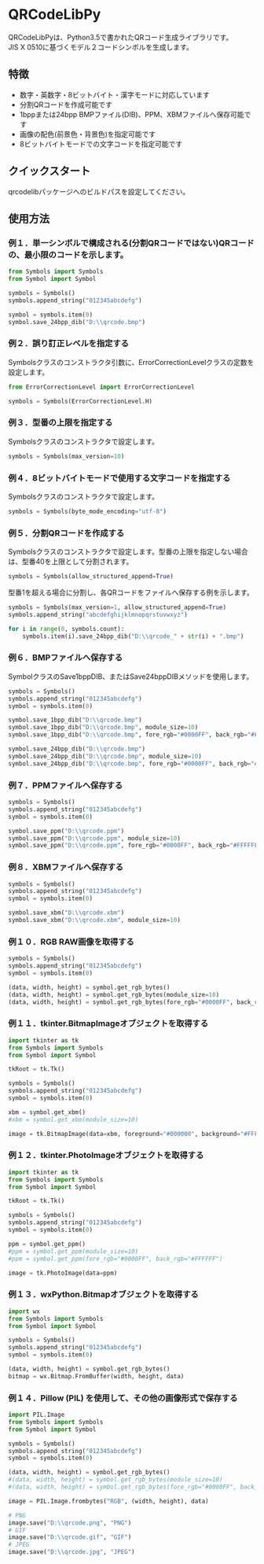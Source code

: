 # QRCodeLibPy
QRCodeLibPyは、Python3.5で書かれたQRコード生成ライブラリです。  
JIS X 0510に基づくモデル２コードシンボルを生成します。

## 特徴
- 数字・英数字・8ビットバイト・漢字モードに対応しています
- 分割QRコードを作成可能です
- 1bppまたは24bpp BMPファイル(DIB)、PPM、XBMファイルへ保存可能です
- 画像の配色(前景色・背景色)を指定可能です
- 8ビットバイトモードでの文字コードを指定可能です

## クイックスタート
qrcodelibパッケージへのビルドパスを設定してください。

## 使用方法
### 例１．単一シンボルで構成される(分割QRコードではない)QRコードの、最小限のコードを示します。

```python
from Symbols import Symbols
from Symbol import Symbol

symbols = Symbols()
symbols.append_string("012345abcdefg")

symbol = symbols.item(0)
symbol.save_24bpp_dib("D:\\qrcode.bmp")
```

### 例２．誤り訂正レベルを指定する
Symbolsクラスのコンストラクタ引数に、ErrorCorrectionLevelクラスの定数を設定します。

```python
from ErrorCorrectionLevel import ErrorCorrectionLevel

symbols = Symbols(ErrorCorrectionLevel.H)

```

### 例３．型番の上限を指定する
Symbolsクラスのコンストラクタで設定します。
```python
symbols = Symbols(max_version=10)
```

### 例４．8ビットバイトモードで使用する文字コードを指定する
Symbolsクラスのコンストラクタで設定します。
```python
symbols = Symbols(byte_mode_encoding="utf-8")
```

### 例５．分割QRコードを作成する
Symbolsクラスのコンストラクタで設定します。型番の上限を指定しない場合は、型番40を上限として分割されます。

```python
symbols = Symbols(allow_structured_append=True)
```

型番1を超える場合に分割し、各QRコードをファイルへ保存する例を示します。

```python
symbols = Symbols(max_version=1, allow_structured_append=True)
symbols.append_string("abcdefghijklmnopqrstuvwxyz")

for i in range(0, symbols.count):
    symbols.item(i).save_24bpp_dib("D:\\qrcode_" + str(i) + ".bmp")
```

### 例６．BMPファイルへ保存する
SymbolクラスのSave1bppDIB、またはSave24bppDIBメソッドを使用します。

```python
symbols = Symbols()
symbols.append_string("012345abcdefg")
symbol = symbols.item(0)

symbol.save_1bpp_dib("D:\\qrcode.bmp")
symbol.save_1bpp_dib("D:\\qrcode.bmp", module_size=10)
symbol.save_1bpp_dib("D:\\qrcode.bmp", fore_rgb="#0000FF", back_rgb="#FFFFFF")

symbol.save_24bpp_dib("D:\\qrcode.bmp")
symbol.save_24bpp_dib("D:\\qrcode.bmp", module_size=10)
symbol.save_24bpp_dib("D:\\qrcode.bmp", fore_rgb="#0000FF", back_rgb="#FFFFFF")
```

### 例７．PPMファイルへ保存する
```python
symbols = Symbols()
symbols.append_string("012345abcdefg")
symbol = symbols.item(0)

symbol.save_ppm("D:\\qrcode.ppm")
symbol.save_ppm("D:\\qrcode.ppm", module_size=10)
symbol.save_ppm("D:\\qrcode.ppm", fore_rgb="#0000FF", back_rgb="#FFFFFF")
```

### 例８．XBMファイルへ保存する
```python
symbols = Symbols()
symbols.append_string("012345abcdefg")
symbol = symbols.item(0)

symbol.save_xbm("D:\\qrcode.xbm")
symbol.save_xbm("D:\\qrcode.xbm", module_size=10)
```

### 例１０．RGB RAW画像を取得する
```python
symbols = Symbols()
symbols.append_string("012345abcdefg")
symbol = symbols.item(0)

(data, width, height) = symbol.get_rgb_bytes()
(data, width, height) = symbol.get_rgb_bytes(module_size=10)
(data, width, height) = symbol.get_rgb_bytes(fore_rgb="#0000FF", back_rgb="#FFFFFF")
```

### 例１１．tkinter.BitmapImageオブジェクトを取得する
```python
import tkinter as tk
from Symbols import Symbols
from Symbol import Symbol

tkRoot = tk.Tk()

symbols = Symbols()
symbols.append_string("012345abcdefg")
symbol = symbols.item(0)

xbm = symbol.get_xbm()
#xbm = symbol.get_xbm(module_size=10)

image = tk.BitmapImage(data=xbm, foreground="#000000", background="#FFFFFF")
```

### 例１２．tkinter.PhotoImageオブジェクトを取得する
```python
import tkinter as tk
from Symbols import Symbols
from Symbol import Symbol

tkRoot = tk.Tk()

symbols = Symbols()
symbols.append_string("012345abcdefg")
symbol = symbols.item(0)

ppm = symbol.get_ppm()
#ppm = symbol.get_ppm(module_size=10)
#ppm = symbol.get_ppm(fore_rgb="#0000FF", back_rgb="#FFFFFF")

image = tk.PhotoImage(data=ppm)
```

### 例１３．wxPython.Bitmapオブジェクトを取得する
```python
import wx
from Symbols import Symbols
from Symbol import Symbol

symbols = Symbols()
symbols.append_string("012345abcdefg")
symbol = symbols.item(0)

(data, width, height) = symbol.get_rgb_bytes() 
bitmap = wx.Bitmap.FromBuffer(width, height, data)
```

### 例１４．Pillow (PIL) を使用して、その他の画像形式で保存する
```python
import PIL.Image
from Symbols import Symbols
from Symbol import Symbol

symbols = Symbols()
symbols.append_string("012345abcdefg")
symbol = symbols.item(0)

(data, width, height) = symbol.get_rgb_bytes()
#(data, width, height) = symbol.get_rgb_bytes(module_size=10)
#(data, width, height) = symbol.get_rgb_bytes(fore_rgb="#0000FF", back_rgb="#FFFFFF")

image = PIL.Image.frombytes("RGB", (width, height), data)

# PNG
image.save("D:\\qrcode.png", "PNG")
# GIF
image.save("D:\\qrcode.gif", "GIF")
# JPEG
image.save("D:\\qrcode.jpg", "JPEG")
```


